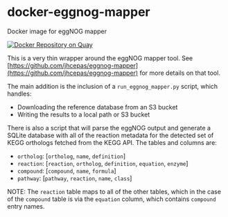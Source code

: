 # docker-eggnog-mapper
Docker image for eggNOG mapper

[![Docker Repository on Quay](https://quay.io/repository/fhcrc-microbiome/eggnog-mapper/status "Docker Repository on Quay")](https://quay.io/repository/fhcrc-microbiome/eggnog-mapper)

This is a very thin wrapper around the eggNOG mapper tool.
See [https://github.com/jhcepas/eggnog-mapper](https://github.com/jhcepas/eggnog-mapper)
for more details on that tool.

The main addition is the inclusion of a `run_eggnog_mapper.py` script, which handles:

  * Downloading the reference database from an S3 bucket
  * Writing the results to a local path or S3 bucket

There is also a script that will parse the eggNOG output and generate a SQLite database 
with all of the reaction metadata for the detected set of KEGG orthologs fetched from the
KEGG API. The tables and columns are:

  * `ortholog`: [`ortholog`, `name`, `definition`]
  * `reaction`: [`reaction`, `ortholog`, `definition`, `equation`, `enzyme`]
  * `compound`: [`compound`, `name`, `formula`]
  * `pathway`: [`pathway`, `reaction`, `name`, `class`]

NOTE: The `reaction` table maps to all of the other tables, which in the case of the
`compound` table is via the `equation` column, which contains `compound` entry names.